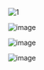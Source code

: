 ![1](https://github.com/onurcetineer/Getir--Clone/assets/94319593/27fc9535-0e77-44a0-957e-e574fc1cc01d)

![image](https://github.com/onurcetineer/Getir--Clone/assets/94319593/d1f5feef-44de-49a5-923d-a8816f849f3e)

![image](https://github.com/onurcetineer/Getir--Clone/assets/94319593/3a6a42d8-4bf3-4fcf-8906-74c201655dc2)

![image](https://github.com/onurcetineer/Getir--Clone/assets/94319593/c23c7f6a-1b76-4175-8fd1-f02ef5f159f8)
